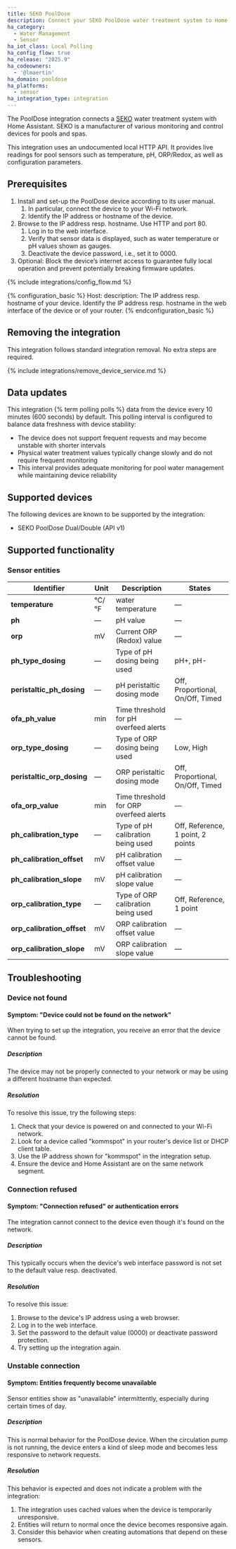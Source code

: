 ```yaml
---
title: SEKO PoolDose
description: Connect your SEKO PoolDose water treatment system to Home Assistant.
ha_category:
  - Water Management
  - Sensor
ha_iot_class: Local Polling
ha_config_flow: true
ha_release: "2025.9"
ha_codeowners:
  - '@lmaertin'
ha_domain: pooldose
ha_platforms:
  - sensor
ha_integration_type: integration
---
```


The PoolDose integration connects a [SEKO](https://www.seko.com/) water treatment system with Home Assistant. SEKO is a manufacturer of various monitoring and control devices for pools and spas.

This integration uses an undocumented local HTTP API. It provides live readings for pool sensors such as temperature, pH, ORP/Redox, as well as configuration  parameters.

## Prerequisites

1. Install and set-up the PoolDose device according to its user manual.
   1. In particular, connect the device to your Wi-Fi network.
   2. Identify the IP address or hostname of the device.
2. Browse to the IP address resp. hostname. Use HTTP and port 80.
   1. Log in to the web interface.
   2. Verify that sensor data is displayed, such as water temperature or pH values shown as gauges.
   3. Deactivate the device password, i.e., set it to 0000.
3. Optional: Block the device’s internet access to guarantee fully local operation and prevent potentially breaking firmware updates.

{% include integrations/config_flow.md %}

{% configuration_basic %}
Host:
  description: The IP address resp. hostname of your device. Identify the IP address resp. hostname in the web interface of the device or of your router.
{% endconfiguration_basic %}

## Removing the integration

This integration follows standard integration removal. No extra steps are required.

{% include integrations/remove_device_service.md %}

## Data updates

This integration {% term polling polls %} data from the device every 10 minutes (600 seconds) by default. This polling interval is configured to balance data freshness with device stability:

- The device does not support frequent requests and may become unstable with shorter intervals
- Physical water treatment values typically change slowly and do not require frequent monitoring
- This interval provides adequate monitoring for pool water management while maintaining device reliability

## Supported devices

The following devices are known to be supported by the integration:

- SEKO PoolDose Dual/Double (API v1)

## Supported functionality

### Sensor entities

| Identifier | Unit | Description | States |
|--------|------|-------------|--------|
| **temperature** | °C/°F | water temperature | — |
| **ph** | — | pH value | — |
| **orp** | mV | Current ORP (Redox) value | — |
| **ph_type_dosing** | — | Type of pH dosing being used | pH+, pH- |
| **peristaltic_ph_dosing** | — | pH peristaltic dosing mode | Off, Proportional, On/Off, Timed |
| **ofa_ph_value** | min | Time threshold for pH overfeed alerts | — |
| **orp_type_dosing** | — | Type of ORP dosing being used | Low, High |
| **peristaltic_orp_dosing** | — | ORP peristaltic dosing mode | Off, Proportional, On/Off, Timed |
| **ofa_orp_value** | min | Time threshold for ORP overfeed alerts | — |
| **ph_calibration_type** | — | Type of pH calibration being used | Off, Reference, 1 point, 2 points |
| **ph_calibration_offset** | mV | pH calibration offset value | — |
| **ph_calibration_slope** | mV | pH calibration slope value | — |
| **orp_calibration_type** | — | Type of ORP calibration being used | Off, Reference, 1 point |
| **orp_calibration_offset** | mV | ORP calibration offset value | — |
| **orp_calibration_slope** | mV | ORP calibration slope value | — |

## Troubleshooting

### Device not found

#### Symptom: "Device could not be found on the network"

When trying to set up the integration, you receive an error that the device cannot be found.

##### Description

The device may not be properly connected to your network or may be using a different hostname than expected.

##### Resolution

To resolve this issue, try the following steps:

1. Check that your device is powered on and connected to your Wi-Fi network.
2. Look for a device called "kommspot" in your router's device list or DHCP client table.
3. Use the IP address shown for "kommspot" in the integration setup.
4. Ensure the device and Home Assistant are on the same network segment.

### Connection refused

#### Symptom: "Connection refused" or authentication errors

The integration cannot connect to the device even though it's found on the network.

##### Description

This typically occurs when the device's web interface password is not set to the default value resp. deactivated.

##### Resolution

To resolve this issue:

1. Browse to the device's IP address using a web browser.
2. Log in to the web interface.
3. Set the password to the default value (0000) or deactivate password protection.
4. Try setting up the integration again.

### Unstable connection

#### Symptom: Entities frequently become unavailable

Sensor entities show as "unavailable" intermittently, especially during certain times of day.

##### Description

This is normal behavior for the PoolDose device. When the circulation pump is not running, the device enters a kind of sleep mode and becomes less responsive to network requests.

##### Resolution

This behavior is expected and does not indicate a problem with the integration:

1. The integration uses cached values when the device is temporarily unresponsive.
2. Entities will return to normal once the device becomes responsive again.
3. Consider this behavior when creating automations that depend on these sensors.
